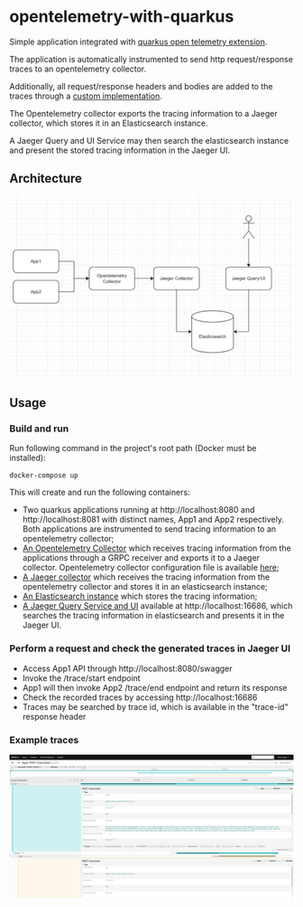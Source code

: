 # opentelemetry-with-quarkus

Simple application integrated
with [quarkus open telemetry extension](https://quarkus.io/guides/opentelemetry).

The application is automatically instrumented to send http request/response traces to an
opentelemetry collector.

Additionally, all request/response headers and bodies are added to the traces through
a [custom implementation](https://github.com/miguel-oliveira/opentelemetry-with-quarkus/blob/master/src/main/java/miguel/quarkus/opentelemetry/RequestResponseInterceptor.java).

The Opentelemetry collector exports the tracing information to a Jaeger collector, which stores it
in an Elasticsearch instance.

A Jaeger Query and UI Service may then search the elasticsearch instance and present the stored
tracing information in the Jaeger UI.

## Architecture

![img.png](architecture.png)

## Usage

### Build and run

Run following command in the project's root path (Docker must be installed):

````shell
docker-compose up
````

This will create and run the following containers:

* Two quarkus applications running at http://localhost:8080 and http://localhost:8081
  with distinct names, App1 and App2 respectively. Both applications are instrumented to send
  tracing information to an opentelemetry collector;
* [An Opentelemetry Collector](https://opentelemetry.io/docs/collector/) which receives tracing
  information from the applications through a GRPC receiver and exports it to a Jaeger collector.
  Opentelemetry collector configuration file is
  available [here](https://github.com/miguel-oliveira/opentelemetry-with-quarkus/blob/main/otel-collector-config.yml);
* [A Jaeger collector](https://www.jaegertracing.io/docs/1.50/deployment/#collector) which receives
  the tracing information from the opentelemetry collector and stores it in an elasticsearch
  instance;
* [An Elasticsearch instance](https://www.elastic.co/elasticsearch) which stores the tracing
  information;
* [A Jaeger Query Service and UI](https://www.jaegertracing.io/docs/1.50/deployment/#query-service--ui)
  available
  at http://localhost:16686, which searches the tracing information in elasticsearch and presents it
  in the Jaeger UI.

### Perform a request and check the generated traces in Jaeger UI

* Access App1 API through http://localhost:8080/swagger
* Invoke the /trace/start endpoint
* App1 will then invoke App2 /trace/end endpoint and return its response
* Check the recorded traces by accessing http://localhost:16686
* Traces may be searched by trace id, which is available in the "trace-id" response header

### Example traces

![img.png](trace_example.png)
